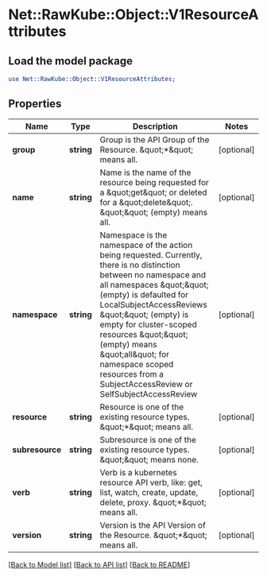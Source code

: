 # Net::RawKube::Object::V1ResourceAttributes

## Load the model package
```perl
use Net::RawKube::Object::V1ResourceAttributes;
```

## Properties
Name | Type | Description | Notes
------------ | ------------- | ------------- | -------------
**group** | **string** | Group is the API Group of the Resource.  \&quot;*\&quot; means all. | [optional] 
**name** | **string** | Name is the name of the resource being requested for a \&quot;get\&quot; or deleted for a \&quot;delete\&quot;. \&quot;\&quot; (empty) means all. | [optional] 
**namespace** | **string** | Namespace is the namespace of the action being requested.  Currently, there is no distinction between no namespace and all namespaces \&quot;\&quot; (empty) is defaulted for LocalSubjectAccessReviews \&quot;\&quot; (empty) is empty for cluster-scoped resources \&quot;\&quot; (empty) means \&quot;all\&quot; for namespace scoped resources from a SubjectAccessReview or SelfSubjectAccessReview | [optional] 
**resource** | **string** | Resource is one of the existing resource types.  \&quot;*\&quot; means all. | [optional] 
**subresource** | **string** | Subresource is one of the existing resource types.  \&quot;\&quot; means none. | [optional] 
**verb** | **string** | Verb is a kubernetes resource API verb, like: get, list, watch, create, update, delete, proxy.  \&quot;*\&quot; means all. | [optional] 
**version** | **string** | Version is the API Version of the Resource.  \&quot;*\&quot; means all. | [optional] 

[[Back to Model list]](../README.md#documentation-for-models) [[Back to API list]](../README.md#documentation-for-api-endpoints) [[Back to README]](../README.md)


